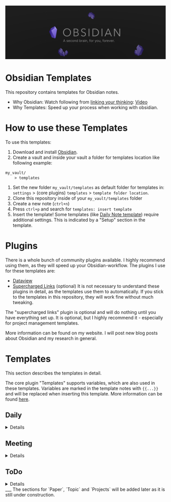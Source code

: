 ![banner](obsidian_banner.png)
# Obsidian Templates
This repository contains templates for Obsidian notes.
- Why Obsidian: Watch following from [linking your thinking](https://www.youtube.com/@linkingyourthinking/featured):
  [Video](https://www.youtube.com/watch?v=QgbLb6QCK88)
- Why Templates: Speed up your process when working with obsidian.

# How to use these Templates
To use this templates:
1. Download and install [Obsidian](https://obsidian.md/download).
2. Create a vault and inside your vault a folder for templates location like following example:
  ```
  my_vault/
	  > templates
  ```
1. Set the new folder `my_vault/templates` as default folder for templates in: `settings` > (core plugins) `templates` > `template folder location`.
2. Clone this repository inside of your `my_vault/templates` folder
3. Create a new note (`ctrl+n`)
4. Press `ctrl+p` and search for `templates: insert template`
5. Insert the template!
Some templates (like [Daily Note template](##Daily)) require additional settings. This is indicated by a "Setup" section in the template.

# Plugins
There is a whole bunch of community plugins available. I highly recommend using them, as they will speed up your Obsidian-workflow. The plugins I use for these templates are:
- [Dataview](https://github.com/blacksmithgu/obsidian-dataview)
- [Supercharged Links](https://github.com/mdelobelle/obsidian_supercharged_links) (optional)
It is not necessary to understand these plugins in detail, as the templates use them to automatically. If you stick to the templates in this repository, they will work fine without much tweaking. 

The "supercharged links" plugin is optional and will do nothing until you have everything set up. It is optional, but I highly recommend it - especially for project management templates.

More information can be found on my website. I will post new blog posts about Obsidian and my research in general.

# Templates
This section describes the templates in detail. 

The core plugin "Templates" supports variables, which are also used in these templates. Variables are marked in the template notes with `{{...}}` and will be replaced when inserting this template. More information can be found [here](https://help.obsidian.md/Plugins/Templates).

## Daily
<details>
The template "Daily" is for daily notes.
- [Dataview](https://github.com/blacksmithgu/obsidian-dataview): mandatory
- [Supercharged Links](https://github.com/mdelobelle/obsidian_supercharged_links): optional
### Metadata
- `type: daily`: 
  This is for filtering these notes.
- `tags: - todo`: 
  The tags metadata can contain several tags. Make sure that at least `todo` is a metadata.
- `date: {{date}}`: 
  Inserts the date in the format specified by the "Daily Notes" core plugin. Default: `YYYY-MM-DD`  (result format: "1970-01-01").
- `aliases`: 
  These are aliases under which your note can be found in the search pane (`ctrl+o`).
### Purpose
The purpose of this note is to record daily to-dos and to provide a quick overview of pending and upcoming tasks.

To display these tasks, this note uses dataviews in combination with the [todo template](ToDo.md). The most important metadata for using these dataviews is the `todo` tag.
### Setup
This template can be automatically inserted into the daily note. Check the settings of the "Daily Notes" core plugin and select this template as the "Daily Notes" template.

</details>

## Meeting
<details>
The template "Meeting" is for meeting notes.
- [Dataview](https://github.com/blacksmithgu/obsidian-dataview): optional
### Metadata
- `type: Meeting`: 
  This is for filtering these notes.
- `project`: 
  The projects where this meeting is held. This will be used by [project overview template](projects/projectOverview.md).
- `place`:
  The place the meeting is held.
- `duration`:
  The duration of the meeting.
- `date: {{date}}`: 
  Inserts the date in the format specified by the "Templates" core plugin. Default: `YYYY-MM-DD`  (result format: "1970-01-01")
- `participants`:
  The participants of the meeting.
- `aliases`: 
  These are aliases under which your note can be found in the search pane (`ctrl+o`).
- `recorder`:
  The recorder of the meeting.
- `protocol_ctime`:
  The creation time of the protocol.
### Purpose
The purpose of this note is to record meetings. It also has a header with the most important information. The header also shows some of the metadata as well. This is because when you export the protocol as PDF, the metadata is not displayed.
</details>

## ToDo
<details>
The template "ToDo" is for to-do notes.
- [Dataview](https://github.com/blacksmithgu/obsidian-dataview): optional - recommended
- [Supercharged Links](https://github.com/mdelobelle/obsidian_supercharged_links): recommended
### Metadata
- `tags: - todo`: 
  The tags metadata can contain several tags. Make sure that at least `todo` is a metadata.
- `date: {{date}}`: 
  Inserts the date in the format specified by the "Templates" core plugin. Default: `YYYY-MM-DD`  (result format: "1970-01-01"). It can also be referred as creation time with `this.file.ctime`.
- `due`:
  The deadline of the to-do.
- `status`:
  The status of the to-do. It is highly recommended to use the supercharged links plugin to display the status next to a link. See my website for more information.
### Purpose
The purpose of this note is to give your general to-do a note of its own. Each task in your to-do note is displayed in the daily note. You can view these tasks in your to-do note as sub-steps to achieving the main goal.

If you are using the [Dataview](https://github.com/blacksmithgu/obsidian-dataview) plugin, you can extend the sub-tasks by adding the short hand syntax supported by Dataview. It is explained [here](https://blacksmithgu.github.io/obsidian-dataview/annotation/metadata-tasks/) and supports task specific due, completion, creation, start and scheduled dates. The `due` metadata is also set in the note, but is overridden by a `due` on a specific sub-task.
</details>
___
The sections for `Paper`, `Topic` and `Projects` will be added later as it is still under construction.